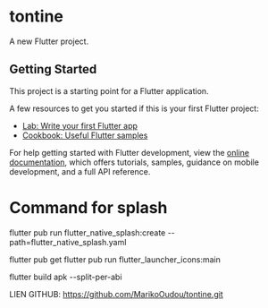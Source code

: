 # tontine

A new Flutter project.

## Getting Started

This project is a starting point for a Flutter application.

A few resources to get you started if this is your first Flutter project:

- [Lab: Write your first Flutter app](https://docs.flutter.dev/get-started/codelab)
- [Cookbook: Useful Flutter samples](https://docs.flutter.dev/cookbook)

For help getting started with Flutter development, view the
[online documentation](https://docs.flutter.dev/), which offers tutorials,
samples, guidance on mobile development, and a full API reference.


# Command for splash
flutter pub run flutter_native_splash:create --path=flutter_native_splash.yaml

flutter pub get
flutter pub run flutter_launcher_icons:main

flutter build apk --split-per-abi

LIEN GITHUB:
https://github.com/MarikoOudou/tontine.git